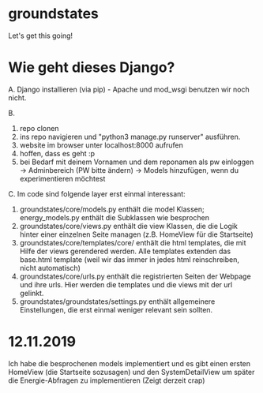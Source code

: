 # groundstates

Let's get this going!

# Wie geht dieses Django?

A.
Django installieren (via pip) - Apache und mod_wsgi benutzen wir noch nicht.

B.
1. repo clonen
2. ins repo navigieren und "python3 manage.py runserver" ausführen.
3. website im browser unter localhost:8000 aufrufen
4. hoffen, dass es geht :p
5. bei Bedarf mit deinem Vornamen und dem reponamen als pw einloggen 
   -> Adminbereich (PW bitte ändern)
   -> Models hinzufügen, wenn du experimentieren möchtest

C. 
Im code sind folgende  layer erst einmal interessant:
1. groundstates/core/models.py enthält die model Klassen; energy_models.py enthält die Subklassen wie besprochen
2. groundstates/core/views.py enthält die view Klassen, die die Logik hinter einer einzelnen Seite managen (z.B. HomeView für die Startseite)
3. groundstates/core/templates/core/ enthält die html templates, die mit Hilfe der views gerendered werden. Alle templates extenden das base.html template (weil wir das immer in jedes html reinschreiben, nicht automatisch)
4. groundstates/core/urls.py enthält die registrierten Seiten der Webpage und ihre urls. Hier werden die templates und die views mit der url gelinkt.
5. groundstates/groundstates/settings.py enthält allgemeinere Einstellungen, die erst einmal weniger relevant sein sollten. 

# 12.11.2019
Ich habe die besprochenen models implementiert und es gibt einen ersten HomeView (die Startseite sozusagen) und den SystemDetailView um später die Energie-Abfragen zu implementieren (Zeigt derzeit crap)
